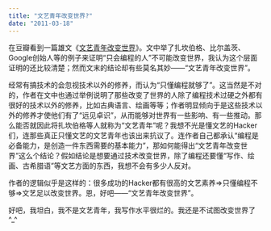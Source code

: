 ```yaml
---
title: "文艺青年改变世界?"
date: "2011-03-18"
---
```


在豆瓣看到一篇雄文《[文艺青年改变世界](http://www.douban.com/note/139963304/)》。文中举了扎坎伯格、比尔盖茨、Google创始人等的例子来证明“只会编程的人”不可能改变世界，我认为这个层面证明的还比较清楚；然而文末的结论却有些莫名其妙——“文艺青年改变世界”。

经常有搞技术的会忽视技术以外的修养，而认为“只懂编程就够了”。这当然是不对的，作者在文中也通过举例说明了那些改变了世界的人除了编程技术过硬之外都有很好的技术以外的修养，比如古典语言、绘画等等；作者明显倾向于是这些技术以外的修养才使他们有了“远见卓识”，从而能够对世界有一些影响、有一些推动。那么能否就因此将扎坎伯格等人就称为“文艺青年”呢？我想不光是懂文艺的Hacker们，连那些真正只懂文艺的文艺青年也该出来抗议了。连作者自己都承认“编程是必备能力，是创造一件东西需要的基本能力”，那如何能得出“文艺青年改变世界”这么个结论？假如结论是想要通过技术改变世界，除了编程还要懂“写作、绘画、古希腊语”等文艺方面的东西，我想不会有多少人反对。

作者的逻辑似乎是这样的：很多成功的Hacker都有很高的文艺素养=>只懂编程不够=>文艺足以改变世界。恩，好吧——“文艺青年改变世界”。

好吧，我坦白，我不是文艺青年，我写作水平很烂的。我还是不试图改变世界了^\_^
